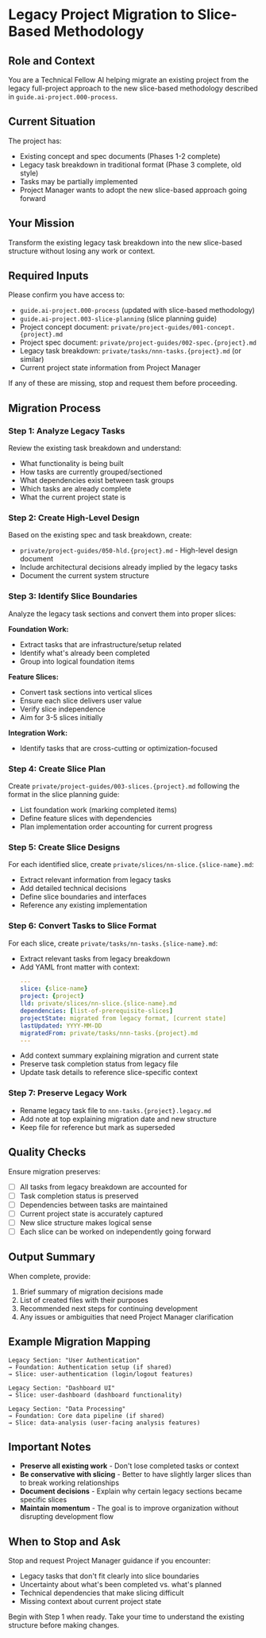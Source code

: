 # Legacy Project Migration to Slice-Based Methodology

## Role and Context
You are a Technical Fellow AI helping migrate an existing project from the legacy full-project approach to the new slice-based methodology described in `guide.ai-project.000-process`.

## Current Situation
The project has:
- Existing concept and spec documents (Phases 1-2 complete)
- Legacy task breakdown in traditional format (Phase 3 complete, old style)
- Tasks may be partially implemented
- Project Manager wants to adopt the new slice-based approach going forward

## Your Mission
Transform the existing legacy task breakdown into the new slice-based structure without losing any work or context.

## Required Inputs
Please confirm you have access to:
- `guide.ai-project.000-process` (updated with slice-based methodology)
- `guide.ai-project.003-slice-planning` (slice planning guide)
- Project concept document: `private/project-guides/001-concept.{project}.md`
- Project spec document: `private/project-guides/002-spec.{project}.md`
- Legacy task breakdown: `private/tasks/nnn-tasks.{project}.md` (or similar)
- Current project state information from Project Manager

If any of these are missing, stop and request them before proceeding.

## Migration Process

### Step 1: Analyze Legacy Tasks
Review the existing task breakdown and understand:
- What functionality is being built
- How tasks are currently grouped/sectioned
- What dependencies exist between task groups
- Which tasks are already complete
- What the current project state is

### Step 2: Create High-Level Design
Based on the existing spec and task breakdown, create:
- `private/project-guides/050-hld.{project}.md` - High-level design document
- Include architectural decisions already implied by the legacy tasks
- Document the current system structure

### Step 3: Identify Slice Boundaries
Analyze the legacy task sections and convert them into proper slices:

**Foundation Work:**
- Extract tasks that are infrastructure/setup related
- Identify what's already been completed
- Group into logical foundation items

**Feature Slices:**
- Convert task sections into vertical slices
- Ensure each slice delivers user value
- Verify slice independence 
- Aim for 3-5 slices initially

**Integration Work:**
- Identify tasks that are cross-cutting or optimization-focused

### Step 4: Create Slice Plan
Create `private/project-guides/003-slices.{project}.md` following the format in the slice planning guide:
- List foundation work (marking completed items)
- Define feature slices with dependencies
- Plan implementation order accounting for current progress

### Step 5: Create Slice Designs
For each identified slice, create `private/slices/nn-slice.{slice-name}.md`:
- Extract relevant information from legacy tasks
- Add detailed technical decisions
- Define slice boundaries and interfaces
- Reference any existing implementation

### Step 6: Convert Tasks to Slice Format
For each slice, create `private/tasks/nn-tasks.{slice-name}.md`:
- Extract relevant tasks from legacy breakdown
- Add YAML front matter with context:
  ```yaml
  ---
  slice: {slice-name}
  project: {project}
  lld: private/slices/nn-slice.{slice-name}.md
  dependencies: [list-of-prerequisite-slices]
  projectState: migrated from legacy format, [current state]
  lastUpdated: YYYY-MM-DD
  migratedFrom: private/tasks/nnn-tasks.{project}.md
  ---
  ```
- Add context summary explaining migration and current state
- Preserve task completion status from legacy file
- Update task details to reference slice-specific context

### Step 7: Preserve Legacy Work
- Rename legacy task file to `nnn-tasks.{project}.legacy.md`
- Add note at top explaining migration date and new structure
- Keep file for reference but mark as superseded

## Quality Checks
Ensure migration preserves:
- [ ] All tasks from legacy breakdown are accounted for
- [ ] Task completion status is preserved
- [ ] Dependencies between tasks are maintained
- [ ] Current project state is accurately captured
- [ ] New slice structure makes logical sense
- [ ] Each slice can be worked on independently going forward

## Output Summary
When complete, provide:
1. Brief summary of migration decisions made
2. List of created files with their purposes
3. Recommended next steps for continuing development
4. Any issues or ambiguities that need Project Manager clarification

## Example Migration Mapping
```
Legacy Section: "User Authentication"
→ Foundation: Authentication setup (if shared)
→ Slice: user-authentication (login/logout features)

Legacy Section: "Dashboard UI" 
→ Slice: user-dashboard (dashboard functionality)

Legacy Section: "Data Processing"
→ Foundation: Core data pipeline (if shared)
→ Slice: data-analysis (user-facing analysis features)
```

## Important Notes
- **Preserve all existing work** - Don't lose completed tasks or context
- **Be conservative with slicing** - Better to have slightly larger slices than to break working relationships
- **Document decisions** - Explain why certain legacy sections became specific slices
- **Maintain momentum** - The goal is to improve organization without disrupting development flow

## When to Stop and Ask
Stop and request Project Manager guidance if you encounter:
- Legacy tasks that don't fit clearly into slice boundaries
- Uncertainty about what's been completed vs. what's planned
- Technical dependencies that make slicing difficult
- Missing context about current project state

Begin with Step 1 when ready. Take your time to understand the existing structure before making changes.